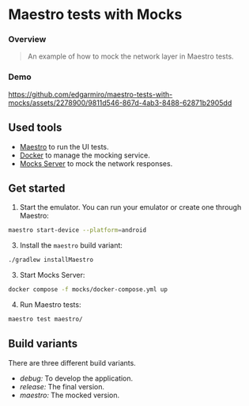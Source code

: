 # Maestro tests with Mocks

### Overview
> An example of how to mock the network layer in Maestro tests.

### Demo



https://github.com/edgarmiro/maestro-tests-with-mocks/assets/2278900/9811d546-867d-4ab3-8488-62871b2905dd



## Used tools

- [Maestro](https://maestro.mobile.dev/) to run the UI tests.
- [Docker](https://www.docker.com/) to manage the mocking service.
- [Mocks Server](https://www.mocks-server.org/) to mock the network responses.

## Get started

1. Start the emulator.
You can run your emulator or create one through Maestro:
```bash
maestro start-device --platform=android
```  

3. Install the `maestro` build variant:
```bash
./gradlew installMaestro
```

3. Start Mocks Server:

```bash
docker compose -f mocks/docker-compose.yml up
```

4. Run Maestro tests:
```bash
maestro test maestro/
```

## Build variants

There are three different build variants.

- *debug:* To develop the application.
- *release:* The final version.
- *maestro:* The mocked version.
